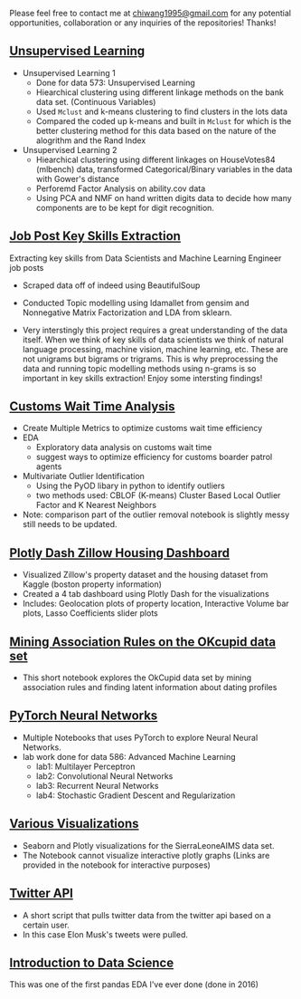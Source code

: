 
Please feel free to contact me at chiwang1995@gmail.com for any potential opportunities, collaboration or any inquiries of the repositories! Thanks! 


## [Unsupervised Learning](https://github.com/chiwang03/Various-Data-Science-Projects/tree/master/Unsupervised%20Learning)

- Unsupervised Learning 1 
  - Done for data 573: Unsupervised Learning 
  - Hiearchical clustering using different linkage methods on the bank data set. (Continuous Variables) 
  - Used `Mclust` and k-means clustering to find clusters in the lots data
  - Compared the coded up k-means and built in `Mclust` for which is the better clustering method for this data based on the nature of the alogrithm and the Rand Index
- Unsupervised Learning 2
  - Hiearchical clustering using different linkages on HouseVotes84 (mlbench) data, transformed Categorical/Binary variables in the data with Gower's distance
  - Perforemd Factor Analysis on ability.cov data 
  - Using PCA and NMF on hand written digits data to decide how many components are to be kept for digit recognition. 
  
## [Job Post Key Skills Extraction](https://github.com/ChiWang03/Various-Data-Science-Projects/tree/master/Job%20Post%20Key%20Skills%20Extraction)

Extracting key skills from Data Scientists and Machine Learning Engineer job posts

- Scraped data off of indeed using BeautifulSoup

- Conducted Topic modelling using ldamallet from gensim and Nonnegative Matrix Factorization and LDA from sklearn.

- Very interstingly this project requires a great understanding of the data itself. When we think of key skills of data scientists we think of natural language processing, machine vision, machine learning, etc. These are not unigrams but bigrams or trigrams. This is why preprocessing the data and running topic modelling methods using n-grams is so important in key skills extraction! Enjoy some intersting findings!

## [Customs Wait Time Analysis](https://github.com/ChiWang03/Various-Data-Science-Projects/tree/master/Customs%20Wait%20Time%20Analysis)

* Create Multiple Metrics to optimize customs wait time efficiency
* EDA
  * Exploratory data analysis on customs wait time
  * suggest ways to optimize efficiency for customs boarder patrol agents
* Multivariate Outlier Identification
  * Using the PyOD libary in python to identify outliers
  * two methods used: CBLOF (K-means) Cluster Based Local Outlier Factor and K Nearest Neighbors
* Note: comparison part of the outlier removal notebook is slightly messy still needs to be updated.

## [Plotly Dash Zillow Housing Dashboard](https://github.com/chiwang03/Various-Data-Science-Projects/tree/master/Plotly%20Dash%20Zillow%20Housing%20Dashboard)

- Visualized Zillow's property dataset and the housing dataset from Kaggle (boston property information)
- Created a 4 tab dashboard using Plotly Dash for the visualizations
- Includes: Geolocation plots of property location, Interactive Volume bar plots, Lasso Coefficients slider plots

## [Mining Association Rules on the OKcupid data set](https://github.com/chiwang03/Various-Data-Science-Projects/tree/master/Association%20Rules)

- This short notebook explores the OkCupid data set by mining association rules and finding latent information about dating profiles

## [PyTorch Neural Networks](https://github.com/chiwang03/Various-Data-Science-Projects/tree/master/Pytorch%20Neural%20Networks)

- Multiple Notebooks that uses PyTorch to explore Neural Neural Networks. 
- lab work done for data 586: Advanced Machine Learning
  - lab1: Multilayer Perceptron
  - lab2: Convolutional Neural Networks
  - lab3: Recurrent Neural Networks
  - lab4: Stochastic Gradient Descent and Regularization
 
 ## [Various Visualizations](https://github.com/chiwang03/Various-Data-Science-Projects/tree/master/Various%20Visualizations)

- Seaborn and Plotly visualizations for the SierraLeoneAIMS data set. 
- The Notebook cannot visualize interactive plotly graphs (Links are provided in the notebook for interactive purposes)

## [Twitter API](https://github.com/chiwang03/Various-Data-Science-Projects/tree/master/Twitter%20API)

- A short script that pulls twitter data from the twitter api based on a certain user.
- In this case Elon Musk's tweets were pulled. 

## [Introduction to Data Science](https://github.com/ChiWang03/Various-Data-Science-Projects/tree/master/Introduction%20to%20Data%20Science)

This was one of the first pandas EDA I've ever done (done in 2016)

